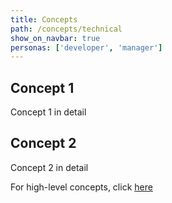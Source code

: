 ```yaml
---
title: Concepts
path: /concepts/technical
show_on_navbar: true
personas: ['developer', 'manager']
---
```


## Concept 1

Concept 1 in detail

## Concept 2

Concept 2 in detail


For high-level concepts, click [here](/concepts/high-level)